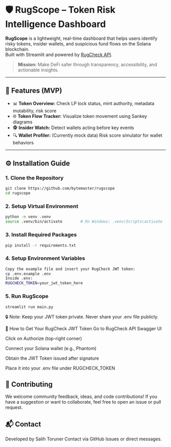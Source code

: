 # 🛡️ RugScope – Token Risk Intelligence Dashboard

**RugScope** is a lightweight, real-time dashboard that helps users identify risky tokens, insider wallets, and suspicious fund flows on the Solana blockchain.  
Built with Streamlit and powered by [RugCheck API](https://rugcheck.xyz).

> **Mission:** Make DeFi safer through transparency, accessibility, and actionable insights.

---

## 🚀 Features (MVP)

- 📊 **Token Overview:** Check LP lock status, mint authority, metadata mutability, risk score
- 🌐 **Token Flow Tracker:** Visualize token movement using Sankey diagrams
- 🕵️ **Insider Watch:** Detect wallets acting before key events
- 🔍 **Wallet Profiler:** (Currently mock data) Risk score simulator for wallet behaviors

---

## ⚙️ Installation Guide

### 1. Clone the Repository
```bash
git clone https://github.com/bytemaster/rugscope
cd rugscope
```
### 2. Setup Virtual Environment
```bash
python -m venv .venv
source .venv/bin/activate        # On Windows: .venv\Scripts\activate
```
### 3. Install Required Packages
```bash
pip install -r requirements.txt
```
### 4. Setup Environment Variables
```bash
Copy the example file and insert your RugCheck JWT token:
cp .env.example .env
Inside .env:
RUGCHECK_TOKEN=your_jwt_token_here
```

### 5. Run RugScope
```bash
streamlit run main.py
```

🔒 Note: Keep your JWT token private. Never share your .env file publicly.

🔐 How to Get Your RugCheck JWT Token
Go to RugCheck API Swagger UI

Click on Authorize (top-right corner)

Connect your Solana wallet (e.g., Phantom)

Obtain the JWT Token issued after signature

Place it into your .env file under RUGCHECK_TOKEN

## 🙌 Contributing
We welcome community feedback, ideas, and code contributions!
If you have a suggestion or want to collaborate, feel free to open an issue or pull request.

## 📬 Contact
Developed by Salih Toruner
Contact via GitHub Issues or direct messages.




